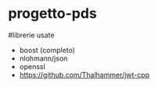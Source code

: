 # progetto-pds

#librerie usate
- boost (completo)
- nlohmann/json
- openssl
- https://github.com/Thalhammer/jwt-cpp
